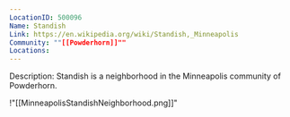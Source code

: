 ```yaml
---
LocationID: 500096
Name: Standish
Link: https://en.wikipedia.org/wiki/Standish,_Minneapolis 
Community: ""[[Powderhorn]]""
Locations: 
---
```


Description:
Standish is a neighborhood in the Minneapolis community of Powderhorn.

!"[[MinneapolisStandishNeighborhood.png]]"